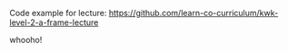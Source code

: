 Code example for lecture: https://github.com/learn-co-curriculum/kwk-level-2-a-frame-lecture

whooho!
